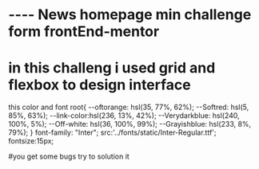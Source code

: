 # ---- News  homepage min  challenge form frontEnd-mentor
# in this challeng i used  grid and flexbox to design interface
this color and font
root{
    --oftorange: hsl(35, 77%, 62%);
    --Softred: hsl(5, 85%, 63%);
   --link-color:hsl(236, 13%, 42%); 
   --Verydarkblue: hsl(240, 100%, 5%);
   --Off-white: hsl(36, 100%, 99%);
    --Grayishblue: hsl(233, 8%, 79%);
}
 font-family: "Inter";
    src:'../fonts/static/Inter-Regular.ttf';
    fontsize:15px;

#you get some bugs try to solution it